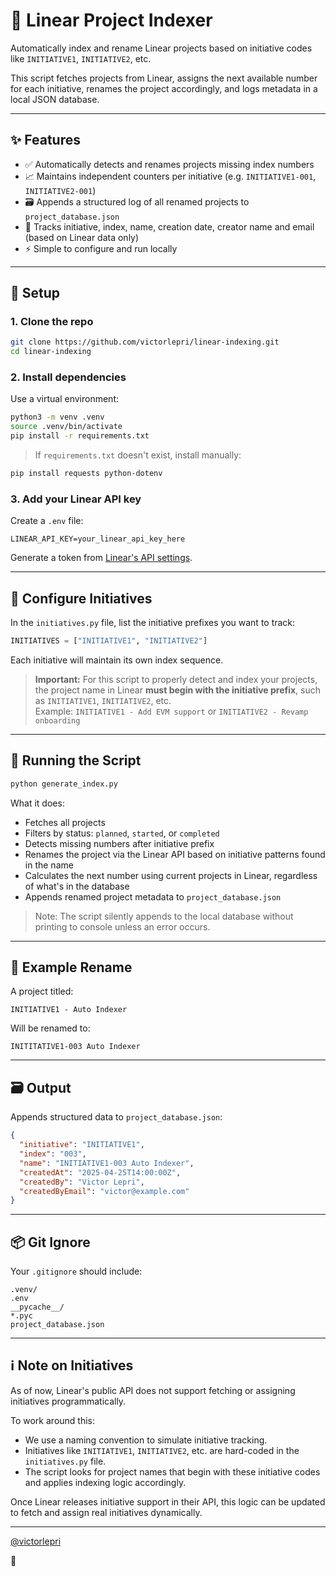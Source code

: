 # 🧭 Linear Project Indexer

Automatically index and rename Linear projects based on initiative codes like `INITIATIVE1`, `INITIATIVE2`, etc.

This script fetches projects from Linear, assigns the next available number for each initiative, renames the project accordingly, and logs metadata in a local JSON database.

---

## ✨ Features

- ✅ Automatically detects and renames projects missing index numbers
- 📈 Maintains independent counters per initiative (e.g. `INITIATIVE1-001`, `INITIATIVE2-001`)
- 🗃 Appends a structured log of all renamed projects to `project_database.json`
- 🧠 Tracks initiative, index, name, creation date, creator name and email (based on Linear data only)
- ⚡ Simple to configure and run locally

---

## 🔧 Setup

### 1. Clone the repo

```bash
git clone https://github.com/victorlepri/linear-indexing.git
cd linear-indexing
```

### 2. Install dependencies

Use a virtual environment:

```bash
python3 -m venv .venv
source .venv/bin/activate
pip install -r requirements.txt
```

> If `requirements.txt` doesn't exist, install manually:
```bash
pip install requests python-dotenv
```

### 3. Add your Linear API key

Create a `.env` file:

```env
LINEAR_API_KEY=your_linear_api_key_here
```

Generate a token from [Linear's API settings](https://linear.app/settings/api).

---

## 🧭 Configure Initiatives

In the `initiatives.py` file, list the initiative prefixes you want to track:

```python
INITIATIVES = ["INITIATIVE1", "INITIATIVE2"]
```

Each initiative will maintain its own index sequence.

> **Important:** For this script to properly detect and index your projects, the project name in Linear **must begin with the initiative prefix**, such as `INITIATIVE1`, `INITIATIVE2`, etc.  
> Example: `INITIATIVE1 - Add EVM support` or `INITIATIVE2 - Revamp onboarding`

---

## 🚀 Running the Script

```bash
python generate_index.py
```

What it does:
- Fetches all projects
- Filters by status: `planned`, `started`, or `completed`
- Detects missing numbers after initiative prefix
- Renames the project via the Linear API based on initiative patterns found in the name
- Calculates the next number using current projects in Linear, regardless of what's in the database
- Appends renamed project metadata to `project_database.json`

> Note: The script silently appends to the local database without printing to console unless an error occurs.

---

## 🧾 Example Rename

A project titled:

```
INITIATIVE1 - Auto Indexer
```

Will be renamed to:

```
INITITATIVE1-003 Auto Indexer
```

---

## 🗃 Output

Appends structured data to `project_database.json`:

```json
{
  "initiative": "INITIATIVE1",
  "index": "003",
  "name": "INITIATIVE1-003 Auto Indexer",
  "createdAt": "2025-04-25T14:00:00Z",
  "createdBy": "Victor Lepri",
  "createdByEmail": "victor@example.com"
}
```

---

## 📦 Git Ignore

Your `.gitignore` should include:

```
.venv/
.env
__pycache__/
*.pyc
project_database.json
```

---

## ℹ️ Note on Initiatives

As of now, Linear's public API does not support fetching or assigning initiatives programmatically.

To work around this:
- We use a naming convention to simulate initiative tracking.
- Initiatives like `INITIATIVE1`, `INITIATIVE2`, etc. are hard-coded in the `initiatives.py` file.
- The script looks for project names that begin with these initiative codes and applies indexing logic accordingly.

Once Linear releases initiative support in their API, this logic can be updated to fetch and assign real initiatives dynamically.

---

[@victorlepri](https://github.com/victorlepri)

👾
